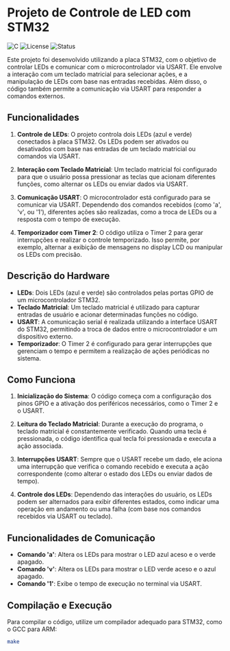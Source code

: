 # Projeto de Controle de LED com STM32

![C](https://img.shields.io/badge/language-C-green)
![License](https://img.shields.io/badge/license-MIT-blue)
![Status](https://img.shields.io/badge/status-Development-yellow)

Este projeto foi desenvolvido utilizando a placa STM32, com o objetivo de controlar LEDs e comunicar com o microcontrolador via USART. Ele envolve a interação com um teclado matricial para selecionar ações, e a manipulação de LEDs com base nas entradas recebidas. Além disso, o código também permite a comunicação via USART para responder a comandos externos.

## Funcionalidades

1. **Controle de LEDs**: O projeto controla dois LEDs (azul e verde) conectados à placa STM32. Os LEDs podem ser ativados ou desativados com base nas entradas de um teclado matricial ou comandos via USART.

2. **Interação com Teclado Matricial**: Um teclado matricial foi configurado para que o usuário possa pressionar as teclas que acionam diferentes funções, como alternar os LEDs ou enviar dados via USART.

3. **Comunicação USART**: O microcontrolador está configurado para se comunicar via USART. Dependendo dos comandos recebidos (como 'a', 'v', ou '1'), diferentes ações são realizadas, como a troca de LEDs ou a resposta com o tempo de execução.

4. **Temporizador com Timer 2**: O código utiliza o Timer 2 para gerar interrupções e realizar o controle temporizado. Isso permite, por exemplo, alternar a exibição de mensagens no display LCD ou manipular os LEDs com precisão.

## Descrição do Hardware

- **LEDs**: Dois LEDs (azul e verde) são controlados pelas portas GPIO de um microcontrolador STM32.
- **Teclado Matricial**: Um teclado matricial é utilizado para capturar entradas de usuário e acionar determinadas funções no código.
- **USART**: A comunicação serial é realizada utilizando a interface USART do STM32, permitindo a troca de dados entre o microcontrolador e um dispositivo externo.
- **Temporizador**: O Timer 2 é configurado para gerar interrupções que gerenciam o tempo e permitem a realização de ações periódicas no sistema.

## Como Funciona

1. **Inicialização do Sistema**: O código começa com a configuração dos pinos GPIO e a ativação dos periféricos necessários, como o Timer 2 e o USART.
   
2. **Leitura do Teclado Matricial**: Durante a execução do programa, o teclado matricial é constantemente verificado. Quando uma tecla é pressionada, o código identifica qual tecla foi pressionada e executa a ação associada.

3. **Interrupções USART**: Sempre que o USART recebe um dado, ele aciona uma interrupção que verifica o comando recebido e executa a ação correspondente (como alterar o estado dos LEDs ou enviar dados de tempo).

4. **Controle dos LEDs**: Dependendo das interações do usuário, os LEDs podem ser alternados para exibir diferentes estados, como indicar uma operação em andamento ou uma falha (com base nos comandos recebidos via USART ou teclado).

## Funcionalidades de Comunicação

- **Comando 'a'**: Altera os LEDs para mostrar o LED azul aceso e o verde apagado.
- **Comando 'v'**: Altera os LEDs para mostrar o LED verde aceso e o azul apagado.
- **Comando '1'**: Exibe o tempo de execução no terminal via USART.

## Compilação e Execução

Para compilar o código, utilize um compilador adequado para STM32, como o GCC para ARM:

```bash
make
